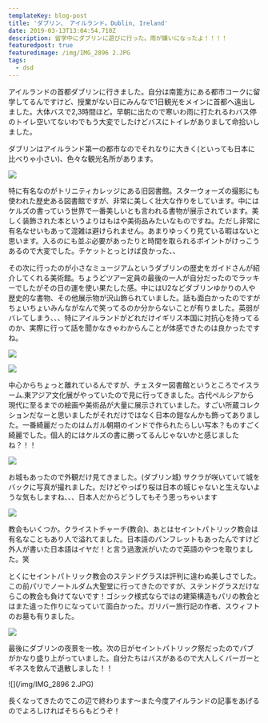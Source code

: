 ```yaml
---
templateKey: blog-post
title: 'ダブリン、　アイルランド。Dublin, Ireland'
date: 2019-03-13T13:04:54.710Z
description: 留学中にダブリンに遊びに行った。雨が嫌いになったよ！！！！
featuredpost: true
featuredimage: /img/IMG_2896 2.JPG
tags:
  - dsd
---
```

アイルランドの首都ダブリンに行きました。自分は南篦方にある都市コークに留学してるんですけど、授業がない日にみんなで1日観光をメインに首都へ遠出しました。大体バスで2,3時間ほど。早朝に出たので寒いわ雨に打たれるわバス停のトイレ空いてないわでもう大変でしたけどバスにトイレがありまして命拾いしました。

ダブリンはアイルランド第一の都市なのでそれなりに大きく(といっても日本に比べりゃ小さい)、色々な観光名所があります。



![](/img/IMG_2746.JPG)

特に有名なのがトリニティカレッジにある旧図書館。スターウォーズの撮影にも使われた歴史ある図書館ですが、非常に美しく壮大な作りをしています。中にはケルズの書っていう世界で一番美しいとも言われる書物が展示されています。美しく装飾された本というよりはもはや美術品みたいなものですね。ただし非常に有名なせいもあって混雑は避けられません。あまりゆっくり見ている暇はないと思います。入るのにも並ぶ必要があったりと時間を取られるポイントがけっこうあるので大変でした。チケットとっとけば良かった、、

その次に行ったのが小さなミュージアムというダブリンの歴史をガイドさんが紹介してくれる美術館。ちょうどツアー定員の最後の一人が自分だったのでラッキーでしたがその日の運を使い果たした感。中にはU2などダブリンゆかりの人や歴史的な書物、その他展示物が沢山飾られていました。話も面白かったのですがちょいちょいみんながなんで笑ってるのか分からないことが有りました。英弱がバレてしまう、、、特にアイルランドがどれだけイギリス本国に対抗心を持ってるのか、実際に行って話を聞かなきゃわからんことが体感できたのは良かったですね。

![](/img/IMG_2789.JPG)

![](/img/IMG_2777.JPG)



中心からちょっと離れているんですが、チェスター図書館というところでイスラーム.東アジア文化展がやっていたので見に行ってきました。古代ペルシアから現代に至るまでの絵画や美術品が大量に展示されていました。すごい所蔵コレクションだなーと思いましたがそれだけではなく日本の鎧なんかも飾ってありました。一番綺麗だったのはムガル朝期のインドで作られたらしい写本？ものすごく綺麗でした。個人的にはケルズの書に勝ってるんじゃないかと感じましたね？！！



![](/img/IMG_2815.JPG)

お城もあったので外観だけ見てきました。(ダブリン城) サクラが咲いていて城をバックに写真が撮れました。だけどやっぱり桜は日本の城じゃないと生えないような気もしますね、、、日本人だからどうしてもそう思っちゃいます

![](/img/IMG_2820.JPG)



教会もいくつか。クライストチャーチ(教会)、あとはセイントパトリック教会は有名なこともあり人で溢れてました。日本語のパンフレットもあったんですけど外人が書いた日本語はイヤだ！と言う過激派がいたので英語のやつを取りました。笑

とくにセイントパトリック教会のステンドグラスは評判に違わぬ美しさでした。この前パリでノートルダム大聖堂に行ってきたのですが、ステンドグラスだけならこの教会も負けてないです！ゴシック様式ならではの建築構造もパリの教会とはまた違った作りになっていて面白かった。ガリバー旅行記の作者、スウィフトのお墓も有りました。

![](/img/IMG_2867.JPG)





最後にダブリンの夜景を一枚。次の日がセイントパトリック祭だったのでパブがかなり盛り上がっていました。自分たちはバスがあるので大人しくバーガーとギネスを飲んで退散しました！！

![](/img/IMG_2896 2.JPG)

長くなってきたのでこの辺で終わります～また今度アイルランドの記事をあげるのでよろしければそちらもどうぞ！
